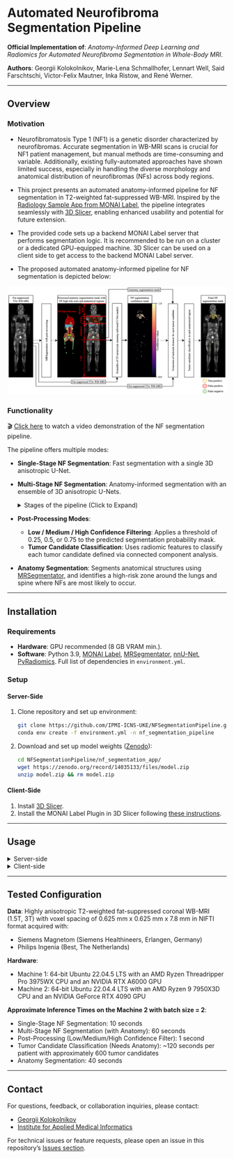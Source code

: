 # Automated Neurofibroma Segmentation Pipeline

**Official Implementation of**: *Anatomy-Informed Deep Learning and Radiomics for Automated Neurofibroma Segmentation in Whole-Body MRI*.  

**Authors**: Georgii Kolokolnikov, Marie-Lena Schmallhofer, Lennart Well, Said Farschtschi, Victor-Felix Mautner, Inka Ristow, and René Werner.

---

## Overview

### Motivation
- Neurofibromatosis Type 1 (NF1) is a genetic disorder characterized by neurofibromas. Accurate segmentation in WB-MRI scans is crucial for NF1 patient management, but manual methods are time-consuming and variable. Additionally, existing fully-automated approaches have shown limited success, especially in handling the diverse morphology and anatomical distribution of neurofibromas (NFs) across body regions​.  

- This project presents an automated anatomy-informed pipeline for NF segmentation in T2-weighted fat-suppressed WB-MRI. Inspired by the [Radiology Sample App from MONAI Label](https://github.com/Project-MONAI/MONAILabel/tree/main/sample-apps/radiology), the pipeline integrates seamlessly with [3D Slicer](https://www.slicer.org/), enabling enhanced usability and potential for future extension. 

- The provided code sets up a backend MONAI Label server that performs segmentation logic. It is recommended to be run on a cluster or a dedicated GPU-equipped machine. 3D Slicer can be used on a client side to get access to the backend MONAI Label server.

- The proposed automated anatomy-informed pipeline for NF segmentation is depicted below:  

![Pipeline Diagram](illustrations/pipeline.png)

### Functionality
🎬 [Click here](https://zenodo.org/records/14133129/preview/NF_segmentation_demo.mp4?include_deleted=0) to watch a video demonstration of the NF segmentation pipeline.

The pipeline offers multiple modes:
- **Single-Stage NF Segmentation**: Fast segmentation with a single 3D anisotropic U-Net.
- **Multi-Stage NF Segmentation**: Anatomy-informed segmentation with an ensemble of 3D anisotropic U-Nets.<details>
   <summary>Stages of the pipeline (Click to Expand)</summary>

   1. **Anatomy Segmentation**: Performed using [MRSegmentator](https://github.com/hhaentze/MRSegmentator), which segments anatomical structures and generates a mask. The mask is processed, including addition of a high-risk zone for NF occurrence around the lungs and spine.
   
   2. **Ensemble of 3D Anisotropic Anatomy-Informed U-Nets**: Uses anatomical context to enhance segmentation accuracy across distinct anatomical regions.
   
   3. **Confidence Thresholding**: A default threshold of 0.5 is applied to the segmentation results, balancing sensitivity and specificity.

</details>
  
- **Post-Processing Modes**:
  - **Low / Medium / High Confidence Filtering**: Applies a threshold of 0.25, 0.5, or 0.75 to the predicted segmentation probability mask.
  - **Tumor Candidate Classification**: Uses radiomic features to classify each tumor candidate defined via connected component analysis.

- **Anatomy Segmentation**: Segments anatomical structures  using [MRSegmentator](https://github.com/hhaentze/MRSegmentator), and identifies a high-risk zone around the lungs and spine where NFs are most likely to occur.

---

## Installation

### Requirements
- **Hardware**: GPU recommended (8 GB VRAM min.).
- **Software**: Python 3.9, [MONAI Label](https://github.com/Project-MONAI/MONAILabel), [MRSegmentator](https://github.com/hhaentze/MRSegmentator), [nnU-Net](https://github.com/MIC-DKFZ/nnUNet), [PyRadiomics](https://github.com/AIM-Harvard/pyradiomics). Full list of dependencies in `environment.yml`.

### Setup
#### Server-Side
1. Clone repository and set up environment:
   ```bash
   git clone https://github.com/IPMI-ICNS-UKE/NFSegmentationPipeline.git
   conda env create -f environment.yml -n nf_segmentation_pipeline
   ```

2. Download and set up model weights ([Zenodo](https://zenodo.org/records/14035133)):
   ```bash
   cd NFSegmentationPipeline/nf_segmentation_app/
   wget https://zenodo.org/record/14035133/files/model.zip
   unzip model.zip && rm model.zip
   ```

#### Client-Side
1. Install [3D Slicer](https://www.slicer.org/).
2. Install the MONAI Label Plugin in 3D Slicer following [these instructions](https://github.com/Project-MONAI/MONAILabel/tree/main/plugins/slicer).

---

## Usage
<details>
<summary>Server-side</summary>

1. **Activate environment**:
   ```bash
   conda activate nf_segmentation_pipeline
   ```
2. **Launch MONAI Label Server**:
   ```bash
   bash launch_nf_segmentation_server.sh
   ```
3. **Configurable pipeline options** in `launch_nf_segmentation_server.sh`: 
   - **GPU selection**: `CUDA_VISIBLE_DEVICES=0`.
   - **Sliding window batch size**: `--conf batch_size 2`.
   - **Resample in 2D**: `--conf resample_only_in_2d True`
   - **Port**: `--port 8000`.

[Click here](https://github.com/Project-MONAI/MONAILabel/tree/main?tab=readme-ov-file#step-5-start-monai-label-server-and-start-annotating) for more MONAI Label command-line options.
</details>

<details>
<summary>Client-side</summary>

1. Launch 3D Slicer and connect to the MONAI Label server. <details> <summary>Expand for visual instructions</summary>
   <p>
     <img src="illustrations/step_1.png" alt="step_1">
   </p>
   </details>
2. Upload MRI data to the MONAI Label server. <details> <summary>Expand for visual instructions</summary>
   <p>
     <img src="illustrations/step_2.png" alt="step_2">
   </p>
   </details>
3. Select NF segmentation mode (Single-Stage or Multi-Stage). <details> <summary>Expand for visual instructions</summary>
   <p>
     <img src="illustrations/step_3_1.png" alt="step_3_1">
   </p>
   </details>

   <details> <summary>Expand to see an example of the NF segmentation</summary>
   <p>
     <img src="illustrations/step_3_2.png" alt="step_3_2">
   </p>
   </details>
4. Apply post-processing (confidence filtering or tumor candidate classification). <details> <summary>Expand for visual comparison of post-processing effects</summary>

   | Low Confidence Filtering | Medium Confidence Filtering | High Confidence Filtering | Tumor Candidate Classification |
   |--------------------------|-----------------------------|---------------------------|--------------------------------|
   | ![Low Confidence](illustrations/step_4_low_confidence.png) | ![Medium Confidence](illustrations/step_4_medium_confidence.png) | ![High Confidence](illustrations/step_4_high_confidence.png) | ![Tumor Candidate Classification](illustrations/step_4_ttc.png) |
   </details>

5. Optional: Apply Anatomy Segmentation to generate and show an anatomy segmentation mask. <details> <summary>Expand to see an example of the processed anatomy segmentation</summary>
   <p>
     <img src="illustrations/step_5.png" alt="step_5">
   </p>
   </details>
   
6. Optional: Use Segment Editor for manual adjustments. [Learn more about Segment Editor](https://slicer.readthedocs.io/en/latest/user_guide/modules/segmenteditor.html). <details> <summary>Expand for visual instructions</summary>
   <p>
     <img src="illustrations/step_6.png" alt="step_6">
   </p>
   </details>

7. Submit the final version of the segmentation mask to the MONAI Label server. <details> <summary>Expand for visual instructions</summary>
   <p>
     <img src="illustrations/step_7.png" alt="step_7">
   </p>
   </details>

8. Save the final version of the segmentation mask to the local machine. <details> <summary>Expand for visual instructions</summary>
   <p>
     <img src="illustrations/step_8.png" alt="step_8">
   </p>
   </details>

</details>
   
---
## Tested Configuration
**Data**: Highly anisotropic T2-weighted fat-suppressed coronal WB-MRI (1.5T, 3T) with voxel spacing of 0.625 mm x 0.625 mm x 7.8 mm in NIFTI format acquired with:
- Siemens Magnetom (Siemens Healthineers, Erlangen, Germany)
- Philips Ingenia (Best, The Netherlands)

**Hardware**: 
- Machine 1: 64-bit Ubuntu 22.04.5 LTS with an AMD Ryzen Threadripper Pro 3975WX CPU and an NVIDIA RTX A6000 GPU
- Machine 2: 64-bit Ubuntu 22.04.4 LTS with an AMD Ryzen 9 7950X3D CPU and an NVIDIA GeForce RTX 4090 GPU

**Approximate Inference Times on the Machine 2 with batch size = 2**:
- Single-Stage NF Segmentation: 10 seconds
- Multi-Stage NF Segmentation (with Anatomy): 60 seconds
- Post-Processing (Low/Medium/High Confidence Filter): 1 second
- Tumor Candidate Classification (Needs Anatomy): ~120 seconds per patient with approximately 600 tumor candidates
- Anatomy Segmentation: 40 seconds

---

## Contact
For questions, feedback, or collaboration inquiries, please contact:
- [Georgii Kolokolnikov](mailto:g.kolokolnikov@uke.de)
- [Institute for Applied Medical Informatics](https://www.uke.de/english/departments-institutes/institutes/applied-medical-informatics/index.html)

For technical issues or feature requests, please open an issue in this repository’s [Issues section](https://github.com/IPMI-ICNS-UKE/NFSegmentationPipeline/issues).
